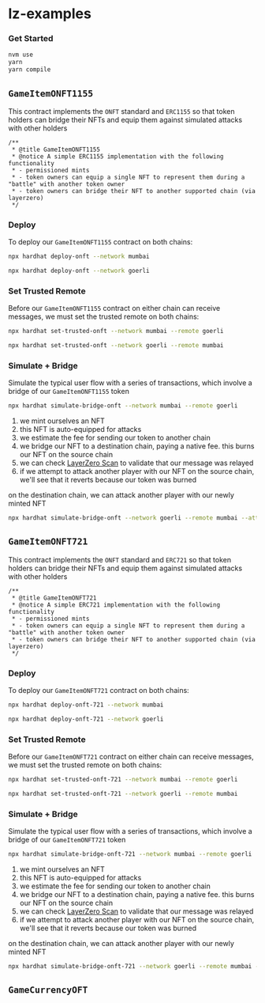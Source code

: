 # lz-examples

### Get Started
```bash
nvm use
yarn
yarn compile
```

## `GameItemONFT1155`
This contract implements the `ONFT` standard and `ERC1155` so that token holders can bridge their NFTs and equip them against simulated attacks with other holders  

```
/**
 * @title GameItemONFT1155
 * @notice A simple ERC1155 implementation with the following functionality
 * - permissioned mints
 * - token owners can equip a single NFT to represent them during a "battle" with another token owner
 * - token owners can bridge their NFT to another supported chain (via layerzero)
 */
```

### Deploy
To deploy our `GameItemONFT1155` contract on both chains:
```bash
npx hardhat deploy-onft --network mumbai

npx hardhat deploy-onft --network goerli
```

### Set Trusted Remote
Before our `GameItemONFT1155` contract on either chain can receive messages, we must set the trusted remote on both chains:
```bash
npx hardhat set-trusted-onft --network mumbai --remote goerli

npx hardhat set-trusted-onft --network goerli --remote mumbai
```

### Simulate + Bridge
Simulate the typical user flow with a series of transactions, which involve a bridge of our `GameItemONFT1155` token
```bash
npx hardhat simulate-bridge-onft --network mumbai --remote goerli
```
1. we mint ourselves an NFT
2. this NFT is auto-equipped for attacks
3. we estimate the fee for sending our token to another chain
4. we bridge our NFT to a destination chain, paying a native fee. this burns our NFT on the source chain
5. we can check [LayerZero Scan](https://layerzeroscan.com/) to validate that our message was relayed
6. if we attempt to attack another player with our NFT on the source chain, we'll see that it reverts because our token was burned

on the destination chain, we can attack another player with our newly minted NFT
```bash
npx hardhat simulate-bridge-onft --network goerli --remote mumbai --attack
```

## `GameItemONFT721`
This contract implements the `ONFT` standard and `ERC721` so that token holders can bridge their NFTs and equip them against simulated attacks with other holders  

```
/**
 * @title GameItemONFT721
 * @notice A simple ERC721 implementation with the following functionality
 * - permissioned mints
 * - token owners can equip a single NFT to represent them during a "battle" with another token owner
 * - token owners can bridge their NFT to another supported chain (via layerzero)
 */
```

### Deploy
To deploy our `GameItemONFT721` contract on both chains:
```bash
npx hardhat deploy-onft-721 --network mumbai

npx hardhat deploy-onft-721 --network goerli
```

### Set Trusted Remote
Before our `GameItemONFT721` contract on either chain can receive messages, we must set the trusted remote on both chains:
```bash
npx hardhat set-trusted-onft-721 --network mumbai --remote goerli

npx hardhat set-trusted-onft-721 --network goerli --remote mumbai
```

### Simulate + Bridge
Simulate the typical user flow with a series of transactions, which involve a bridge of our `GameItemONFT721` token
```bash
npx hardhat simulate-bridge-onft-721 --network mumbai --remote goerli
```
1. we mint ourselves an NFT
2. this NFT is auto-equipped for attacks
3. we estimate the fee for sending our token to another chain
4. we bridge our NFT to a destination chain, paying a native fee. this burns our NFT on the source chain
5. we can check [LayerZero Scan](https://layerzeroscan.com/) to validate that our message was relayed
6. if we attempt to attack another player with our NFT on the source chain, we'll see that it reverts because our token was burned

on the destination chain, we can attack another player with our newly minted NFT
```bash
npx hardhat simulate-bridge-onft-721 --network goerli --remote mumbai --attack
```

## `GameCurrencyOFT`
